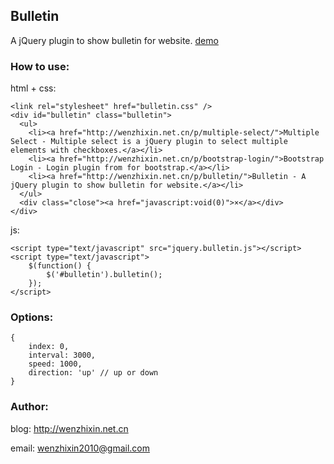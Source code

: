 ## Bulletin

A jQuery plugin to show bulletin for website. [demo](http://wenzhixin.net.cn/p/bulletin/)

### How to use:

html + css:
	
	<link rel="stylesheet" href="bulletin.css" />
	<div id="bulletin" class="bulletin">
      <ul>
        <li><a href="http://wenzhixin.net.cn/p/multiple-select/">Multiple Select - Multiple select is a jQuery plugin to select multiple elements with checkboxes.</a></li>
        <li><a href="http://wenzhixin.net.cn/p/bootstrap-login/">Bootstrap Login - Login plugin from for bootstrap.</a></li>
        <li><a href="http://wenzhixin.net.cn/p/bulletin/">Bulletin - A jQuery plugin to show bulletin for website.</a></li>
      </ul>
      <div class="close"><a href="javascript:void(0)">×</a></div>
    </div>
	
js:
	
	<script type="text/javascript" src="jquery.bulletin.js"></script>
	<script type="text/javascript">
		$(function() {
			$('#bulletin').bulletin();
		});
	</script>
	
### Options:

	{
		index: 0,
		interval: 3000,
		speed: 1000,
		direction: 'up' // up or down
	}
	
### Author:

blog: http://wenzhixin.net.cn

email: wenzhixin2010@gmail.com